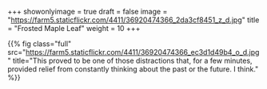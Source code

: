 +++
showonlyimage = true
draft = false
image = "https://farm5.staticflickr.com/4411/36920474366_2da3cf8451_z_d.jpg"
title = "Frosted Maple Leaf"
weight = 10
+++

{{% fig class="full" src="https://farm5.staticflickr.com/4411/36920474366_ec3d1d49b4_o_d.jpg" title="This proved to be one of those distractions that, for a few minutes, provided relief from constantly thinking about the past or the future. I think." %}}
